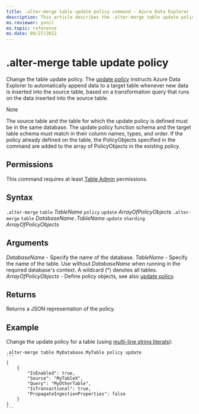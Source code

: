 ```yaml
---
title: .alter-merge table update policy command - Azure Data Explorer
description: This article describes the .alter-merge table update policy command in Azure Data Explorer.
ms.reviewer: yonil
ms.topic: reference
ms.date: 09/27/2022
---
```

# .alter-merge table update policy

Change the table update policy. The [update policy](updatepolicy.md) instructs Azure Data Explorer to automatically append data to a target table whenever new data is inserted into the source table, based on a transformation query that runs on the data inserted into the source table.

> [!NOTE]
> The source table and the table for which the update policy is defined must be in the same database.
> The update policy function schema and the target table schema must match in their column names, types, and order.
> If the policy already defined on the table, the PolicyObjects specified in the command are added to the array of PolicyObjects in the existing policy.

## Permissions

This command requires at least [Table Admin](access-control/role-based-access-control.md) permissions.

## Syntax

`.alter-merge` `table` *TableName* `policy` `update` *ArrayOfPolicyObjects*
`.alter-merge` `table` *DatabaseName*`.`*TableName* `update` `sharding` *ArrayOfPolicyObjects*

## Arguments

*DatabaseName* - Specify the name of the database.
*TableName* - Specify the name of the table. Use without *DatabaseName* when running in the required database's context. A wildcard (*) denotes all tables.
*ArrayOfPolicyObjects* - Define policy objects, see also [update policy](updatepolicy.md).

## Returns

Returns a JSON representation of the policy.

## Example

Change the update policy for a table (using [multi-line string literals](../query/scalar-data-types/string.md#multi-line-string-literals)):

````kusto
.alter-merge table MyDatabase.MyTable policy update
```
[
    {
        "IsEnabled": true,
        "Source": "MyTableX",
        "Query": "MyOtherTable",
        "IsTransactional": true,
        "PropagateIngestionProperties": false
    }
]
```
````
